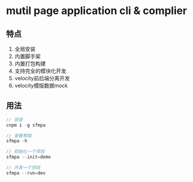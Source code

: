 # mutil page application cli & complier


## 特点

1.  全局安装
2.  内置脚手架
3.  内置打包构建
4.  支持完全的模块化开发
5.  velocity前后端分离开发
6.  velocity模版数据mock

## 用法

```javascript
// 安装
cnpm i -g sfmpa

// 查看帮助
sfmpa -h 

// 初始化一个项目
sfmpa --init=demo

// 开发一个项目
sfmpa --run=dev

```

